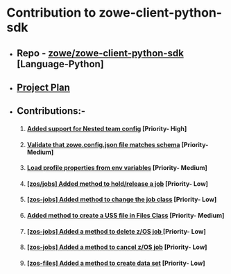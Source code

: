 
# Contribution to zowe-client-python-sdk

- ## Repo - [zowe/zowe-client-python-sdk](https://github.com/aadityasinha-dotcom/zowe-client-python-sdk) [Language-Python]
- ## [Project Plan](https://github.com/aadityasinha-dotcom/zowe-contributions/blob/main/project_plan.md)
- ## Contributions:-
  1. #### [Added support for Nested team config](https://github.com/zowe/zowe-client-python-sdk/pull/144) [Priority- High]
  2. #### [Validate that zowe.config.json file matches schema](https://github.com/zowe/zowe-client-python-sdk/pull/192) [Priority- Medium]
  3. #### [Load profile properties from env variables](https://github.com/zowe/zowe-client-python-sdk/pull/200) [Priority- Medium]
  4. #### [[zos/jobs] Added method to hold/release a job](https://github.com/zowe/zowe-client-python-sdk/pull/186) [Priority- Low]
  5. #### [[zos-jobs] Added method to change the job class](https://github.com/zowe/zowe-client-python-sdk/pull/183) [Priority- Low]
  6. #### [Added method to create a USS file in Files Class](https://github.com/zowe/zowe-client-python-sdk/pull/50) [Priority- Medium]
  7. #### [[zos-jobs] Added a method to delete z/OS job ](https://github.com/zowe/zowe-client-python-sdk/pull/76) [Priority- Low]
  8. #### [ [zos-jobs] Added a method to cancel z/OS job](https://github.com/zowe/zowe-client-python-sdk/pull/75) [Priority- Low]
  9. #### [[zos-files] Added a method to create data set](https://github.com/zowe/zowe-client-python-sdk/pull/86) [Priority- Low]
